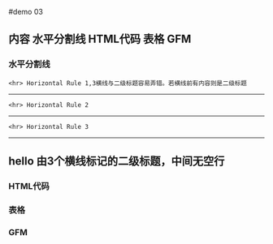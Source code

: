 #demo 03

## 内容 水平分割线 HTML代码  表格 GFM

### 水平分割线
	<hr> Horizontal Rule 1,3横线与二级标题容易弄错。若横线前有内容则是二级标题
---
	<hr> Horizontal Rule 2
****
	<hr> Horizontal Rule 3
____

hello  由3个横线标记的二级标题，中间无空行
---
   
     

### HTML代码




### 表格





### GFM








